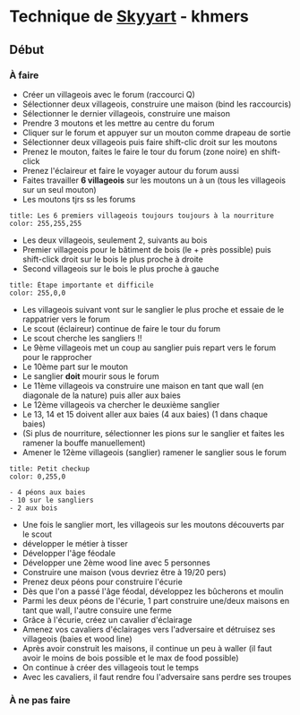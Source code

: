 # Technique de [Skyyart](https://www.youtube.com/watch?v=rCh0JRLZ3e0) - khmers
## Début
### À faire
- Créer un villageois avec le forum (raccourci Q)
- Sélectionner deux villageois, construire une maison (bind les raccourcis)
- Sélectionner le dernier villageois, construire une maison
- Prendre 3 moutons et les mettre au centre du forum
- Cliquer sur le forum et appuyer sur un mouton comme drapeau de sortie
- Sélectionner deux villageois puis faire shift-clic droit sur les moutons
- Prenez le mouton, faites le faire le tour du forum (zone noire) en shift-click
- Prenez l'éclaireur et faire le voyager autour du forum aussi
- Faites travailler **6 villageois** sur les moutons un à un (tous les villageois sur un seul mouton)
- Les moutons tjrs ss les forums
```ad-note 
title: Les 6 premiers villageois toujours toujours à la nourriture
color: 255,255,255
```
- Les deux villageois, seulement 2, suivants au bois
- Premier villageois pour le bâtiment de bois (le + près possible) puis shift-click droit sur le bois le plus proche à droite
- Second villageois sur le bois le plus proche à gauche
```ad-note 
title: Étape importante et difficile
color: 255,0,0
```
- Les villageois suivant vont sur le sanglier le plus proche et essaie de le rappatrier vers le forum
- Le scout (éclaireur) continue de faire le tour du forum
- Le scout cherche les sangliers !!
- Le 9ème villageois met un coup au sanglier puis repart vers le forum pour le rapprocher
- Le 10ème part sur le mouton
- Le sanglier **doit** mourir sous le forum
- Le 11ème villageois va construire une maison en tant que wall (en diagonale de la nature) puis aller aux baies
- Le 12ème villageois va chercher le deuxième sanglier
- Le 13, 14 et 15 doivent aller aux baies (4 aux baies) (1 dans chaque baies)
- (Si plus de nourriture, sélectionner les pions sur le sanglier et faites les ramener la bouffe manuellement)
- Amener le 12ème villageois (sanglier) ramener le sanglier sous le forum
```ad-note 
title: Petit checkup
color: 0,255,0

- 4 péons aux baies
- 10 sur le sangliers
- 2 aux bois
```
- Une fois le sanglier mort, les villageois sur les moutons découverts par le scout
- développer le métier à tisser
- Développer l'âge féodale
- Développer une 2ème wood line avec 5 personnes
- Construire une maison (vous devriez être à 19/20 pers)
- Prenez deux péons pour construire l'écurie
- Dès que l'on a passé l'âge féodal, développez les bûcherons et moulin
- Parmi les deux péons de l'écurie, 1 part construire une/deux maisons en tant que wall, l'autre consuire une ferme
- Grâce à l'écurie, créez un cavalier d'éclairage
- Amenez vos cavaliers d'éclairages vers l'adversaire et détruisez ses villageois (baies et wood line)
- Après avoir construit les maisons, il continue un peu à waller (il faut avoir le moins de bois possible et le max de food possible)
- On continue à créer des villageois tout le temps
- Avec les cavaliers, il faut rendre fou l'adversaire sans perdre ses troupes
### À ne pas faire
